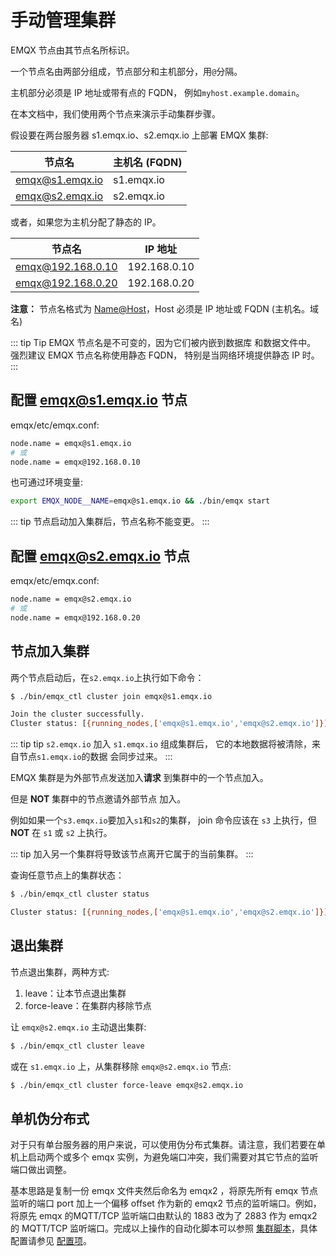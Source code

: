 # 手动管理集群

EMQX 节点由其节点名所标识。

一个节点名由两部分组成，节点部分和主机部分，用`@`分隔。

主机部分必须是 IP 地址或带有点的 FQDN，
例如`myhost.example.domain`。

在本文档中，我们使用两个节点来演示手动集群步骤。

假设要在两台服务器 s1.emqx.io、s2.emqx.io 上部署 EMQX 集群:

| 节点名          | 主机名 (FQDN) |
|-----------------|---------------|
| emqx@s1.emqx.io | s1.emqx.io    |
| emqx@s2.emqx.io | s2.emqx.io    |

或者，如果您为主机分配了静态的 IP。

| 节点名            | IP 地址      |
|-------------------|--------------|
| emqx@192.168.0.10 | 192.168.0.10 |
| emqx@192.168.0.20 | 192.168.0.20 |

**注意：** 节点名格式为 <Name@Host>，Host 必须是 IP 地址或 FQDN (主机名。域名)

::: tip Tip
EMQX 节点名是不可变的，因为它们被内嵌到数据库
和数据文件中。 强烈建议 EMQX 节点名称使用静态 FQDN，
特别是当网络环境提供静态 IP 时。
:::


## 配置 emqx@s1.emqx.io 节点

emqx/etc/emqx.conf:

```bash
node.name = emqx@s1.emqx.io
# 或
node.name = emqx@192.168.0.10
```

也可通过环境变量:

```bash
export EMQX_NODE__NAME=emqx@s1.emqx.io && ./bin/emqx start
```

::: tip
节点启动加入集群后，节点名称不能变更。
:::

## 配置 emqx@s2.emqx.io 节点

emqx/etc/emqx.conf:

```bash
node.name = emqx@s2.emqx.io
# 或
node.name = emqx@192.168.0.20
```

## 节点加入集群

两个节点启动后，在`s2.emqx.io`上执行如下命令：

```bash
$ ./bin/emqx_ctl cluster join emqx@s1.emqx.io

Join the cluster successfully.
Cluster status: [{running_nodes,['emqx@s1.emqx.io','emqx@s2.emqx.io']}]
```

::: tip tip
`s2.emqx.io` 加入 `s1.emqx.io` 组成集群后，
它的本地数据将被清除，来自节点`s1.emqx.io`的数据
会同步过来。
:::

EMQX 集群是为外部节点发送加入**请求**
到集群中的一个节点加入。

但是 **NOT** 集群中的节点邀请外部节点
加入。

例如如果一个`s3.emqx.io`要加入`s1`和`s2`的集群，
join 命令应该在 `s3` 上执行，但 **NOT** 在 `s1` 或 `s2` 上执行。

::: tip
加入另一个集群将导致该节点离开它属于的当前集群。
:::

查询任意节点上的集群状态：

```bash
$ ./bin/emqx_ctl cluster status

Cluster status: [{running_nodes,['emqx@s1.emqx.io','emqx@s2.emqx.io']}]
```

## 退出集群

节点退出集群，两种方式:

1. leave：让本节点退出集群
2. force-leave：在集群内移除节点

让 `emqx@s2.emqx.io` 主动退出集群:

```bash
$ ./bin/emqx_ctl cluster leave
```

或在 `s1.emqx.io` 上，从集群移除 `emqx@s2.emqx.io` 节点:

```bash
$ ./bin/emqx_ctl cluster force-leave emqx@s2.emqx.io
```

## 单机伪分布式

对于只有单台服务器的用户来说，可以使用伪分布式集群。请注意，我们若要在单机上启动两个或多个 emqx 实例，为避免端口冲突，我们需要对其它节点的监听端口做出调整。

基本思路是复制一份 emqx 文件夹然后命名为 emqx2 ，将原先所有 emqx 节点监听的端口 port 加上一个偏移 offset 作为新的 emqx2 节点的监听端口。例如，将原先 emqx 的MQTT/TCP 监听端口由默认的 1883 改为了 2883 作为 emqx2 的 MQTT/TCP 监听端口。完成以上操作的自动化脚本可以参照 [集群脚本](https://github.com/terry-xiaoyu/one_more_emqx)，具体配置请参见 [配置项](../../configuration/configuration-manual.md)。

